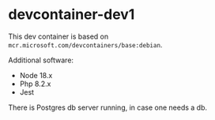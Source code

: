 # devcontainer-dev1

This dev container is based on  `mcr.microsoft.com/devcontainers/base:debian`.

Additional software:
- Node 18.x
- Php 8.2.x
- Jest

There is Postgres db server running, in case one needs a db.

